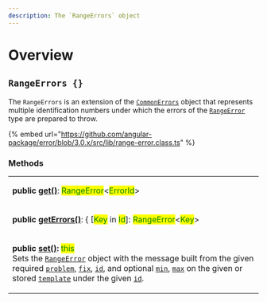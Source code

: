 ```yaml
---
description: The `RangeErrors` object
---
```


# Overview

## `RangeErrors {}`

The `RangeErrors` is an extension of the [`CommonErrors`](broken-reference) object that represents multiple identification numbers under which the errors of the [`RangeError`](broken-reference) type are prepared to throw.

{% embed url="https://github.com/angular-package/error/blob/3.0.x/src/lib/range-error.class.ts" %}

### Methods

|                                                                                                                                                                                                                                                                                                                                                                                                                                                                                                                                                                                                                                                                                                                                                                            |
| -------------------------------------------------------------------------------------------------------------------------------------------------------------------------------------------------------------------------------------------------------------------------------------------------------------------------------------------------------------------------------------------------------------------------------------------------------------------------------------------------------------------------------------------------------------------------------------------------------------------------------------------------------------------------------------------------------------------------------------------------------------------------- |
| <p><strong>public</strong> <a href="methods/get.md"><strong>get()</strong></a>: <mark style="color:green;">RangeError</mark>&#x3C;<mark style="color:green;">ErrorId</mark>> | <mark style="color:green;">undefined</mark><br>Returns the <a href="broken-reference"><code>RangeError</code></a> instance of the given unique identification <a href="methods/get.md#id-errorid"><code>id</code></a> if set, otherwise <a href="https://developer.mozilla.org/en-US/docs/Web/JavaScript/Reference/Global_Objects/undefined"><code>undefined</code></a>.</p>                                                                                                                                                                                                                |
| <p><strong>public</strong> <a href="methods/geterrors.md"><strong>getErrors()</strong></a>: { [<mark style="color:green;">Key</mark> in <mark style="color:green;">Id</mark>]: <mark style="color:green;">RangeError</mark>&#x3C;<mark style="color:green;">Key</mark>> | <mark style="color:green;">undefined</mark> }<br>Returns an <a href="https://developer.mozilla.org/en-US/docs/Web/JavaScript/Reference/Global_Objects/Object"><code>object</code></a> of set range errors, where the key is a <a href="../getting-started/basic-concepts.md#unique-identification">unique identification</a>.</p>                                                                                                                                                                |
| <p><strong>public</strong> <a href="methods/set.md"><strong>set()</strong></a><strong>:</strong> <mark style="color:green;">this</mark><br>Sets the <a href="broken-reference"><code>RangeError</code></a> object with the message built from the given required <a href="methods/set.md#problem-string"><code>problem</code></a>, <a href="methods/set.md#fix-string"><code>fix</code></a>, <a href="methods/set.md#id-errorid"><code>id</code></a>, and optional <a href="methods/set.md#min-number"><code>min</code></a>, <a href="methods/set.md#max-number"><code>max</code></a> on the given or stored <a href="methods/set.md#template-rangeerrors.template"><code>template</code></a> under the given <a href="methods/set.md#id-errorid"><code>id</code></a>.</p> |
